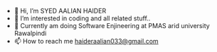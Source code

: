 - 👋 Hi, I’m SYED AALIAN HAIDER
- 👀 I’m interested in coding and all related stuff..
- 🌱 Currently am doing Software Enjineering at PMAS arid university Rawalpindi
- 📫 How to reach me haideraalian033@gmail.com

<!---
Aalian12/Aalian12 is a ✨ special ✨ repository because its `README.md` (this file) appears on your GitHub profile.
You can click the Preview link to take a look at your changes.
--->
